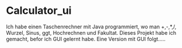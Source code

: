 # Calculator_ui
Ich habe einen Taschenrechner mit Java programmiert, wo man +,-,*,/, Wurzel, Sinus, ggt, Hochrechnen und Fakultat. Dieses Projekt habe ich gemacht, befor ich GUI gelernt habe. Eine Version mit GUI folgt.....
